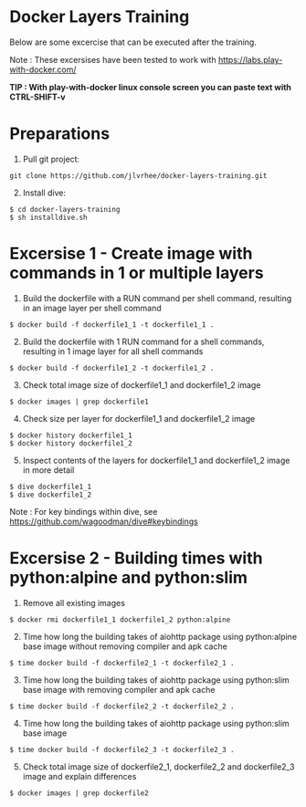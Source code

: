 # Docker Layers Training
Below are some excercise that can be executed after the training. 

Note : These excersises have been tested to work with https://labs.play-with-docker.com/

**TIP : With play-with-docker linux console screen you can paste text with CTRL-SHIFT-v**

# Preparations
1) Pull git project:
```
git clone https://github.com/jlvrhee/docker-layers-training.git
```

2) Install dive:
```
$ cd docker-layers-training
$ sh installdive.sh
```

# Excersise 1 - Create image with commands in 1 or multiple layers
1) Build the dockerfile with a RUN command per shell command, resulting in an image layer per shell command
```
$ docker build -f dockerfile1_1 -t dockerfile1_1 .
```
2) Build the dockerfile with 1 RUN command for a shell commands, resulting in 1 image layer for all shell commands
```
$ docker build -f dockerfile1_2 -t dockerfile1_2 .
```
3) Check total image size of dockerfile1_1 and dockerfile1_2 image
```
$ docker images | grep dockerfile1
```
4) Check size per layer for dockerfile1_1 and dockerfile1_2 image
```
$ docker history dockerfile1_1
$ docker history dockerfile1_2
```
5) Inspect contents of the layers for dockerfile1_1 and dockerfile1_2 image in more detail
```
$ dive dockerfile1_1
$ dive dockerfile1_2
```
Note : For key bindings within dive, see https://github.com/wagoodman/dive#keybindings

# Excersise 2 - Building times with python:alpine and python:slim
1) Remove all existing images
```
$ docker rmi dockerfile1_1 dockerfile1_2 python:alpine
```
2) Time how long the building takes of aiohttp package using python:alpine base image without removing compiler and apk cache
```
$ time docker build -f dockerfile2_1 -t dockerfile2_1 .
```
3) Time how long the building takes of aiohttp package using python:slim base image with removing compiler and apk cache
```
$ time docker build -f dockerfile2_2 -t dockerfile2_2 .
```
4) Time how long the building takes of aiohttp package using python:slim base image
```
$ time docker build -f dockerfile2_3 -t dockerfile2_3 .
```
5) Check total image size of dockerfile2_1, dockerfile2_2 and dockerfile2_3 image and explain differences
```
$ docker images | grep dockerfile2
```
